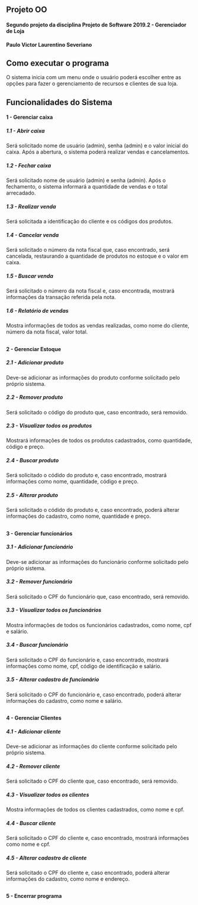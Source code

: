 ## Projeto OO
#### Segundo projeto da disciplina Projeto de Software 2019.2 - Gerenciador de Loja
#### Paulo Victor Laurentino Severiano

## Como executar o programa
O sistema inicia com um menu onde o usuário poderá escolher entre as opções para fazer o gerenciamento de recursos e clientes de sua loja.

## Funcionalidades do Sistema

#### 1 - Gerenciar caixa
##### 1.1 - Abrir caixa
Será solicitado nome de usuário (admin), senha (admin) e o valor inicial do caixa. Após a abertura, o sistema poderá realizar vendas e cancelamentos.

##### 1.2 - Fechar caixa
Será solicitado nome de usuário (admin) e senha (admin). Após o fechamento, o sistema informará a quantidade de vendas e o total arrecadado.

##### 1.3 - Realizar venda
Será solicitada a identificação do cliente e os códigos dos produtos.

##### 1.4 - Cancelar venda
Será solicitado o número da nota fiscal que, caso encontrado, será cancelada, restaurando a quantidade de produtos no estoque e o valor em caixa.

##### 1.5 - Buscar venda
Será solicitado o número da nota fiscal e, caso encontrada, mostrará informações da transação referida pela nota.

##### 1.6 - Relatório de vendas
Mostra informações de todos as vendas realizadas, como nome do cliente, número da nota fiscal, valor total.

##

#### 2 - Gerenciar Estoque
##### 2.1 - Adicionar produto
Deve-se adicionar as informações do produto conforme solicitado pelo próprio sistema.

##### 2.2 - Remover produto
Será solicitado o código do produto que, caso encontrado, será removido.

##### 2.3 - Visualizar todos os produtos
Mostrará informações de todos os produtos cadastrados, como quantidade, código e preço.

##### 2.4 - Buscar produto
Será solicitado o códido do produto e, caso encontrado, mostrará informações como nome, quantidade, código e preço.

##### 2.5 - Alterar produto
Será solicitado o códido do produto e, caso encontrado, poderá alterar informações do cadastro, como nome, quantidade e preço.

##

#### 3 - Gerenciar funcionários
##### 3.1 - Adicionar funcionário
Deve-se adicionar as informações do funcionário conforme solicitado pelo próprio sistema.

##### 3.2 - Remover funcionário
Será solicitado o CPF do funcionário que, caso encontrado, será removido.

##### 3.3 - Visualizar todos os funcionários
Mostra informações de todos os funcionários cadastrados, como nome, cpf e salário.

##### 3.4 - Buscar funcionário
Será solicitado o CPF do funcionário e, caso encontrado, mostrará informações como nome, cpf, código de identificação e salário.

##### 3.5 - Alterar cadastro de funcionário
Será solicitado o CPF do funcionário e, caso encontrado, poderá alterar informações do cadastro, como nome e salário.

##

#### 4 - Gerenciar Clientes
##### 4.1 - Adicionar cliente
Deve-se adicionar as informações do cliente conforme solicitado pelo próprio sistema.

##### 4.2 - Remover cliente
Será solicitado o CPF do cliente que, caso encontrado, será removido.

##### 4.3 - Visualizar todos os clientes
Mostra informações de todos os clientes cadastrados, como nome e cpf.

##### 4.4 - Buscar cliente
Será solicitado o CPF do cliente e, caso encontrado, mostrará informações como nome e cpf.

##### 4.5 - Alterar cadastro de cliente
Será solicitado o CPF do cliente e, caso encontrado, poderá alterar informações do cadastro, como nome e endereço.

##

#### 5 - Encerrar programa
